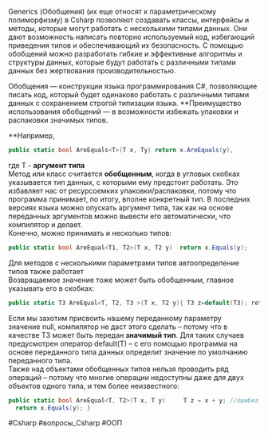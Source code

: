 Generics (Обобщения) (их еще относят к параметрическому полиморфизму) в Csharp позволяют создавать классы, интерфейсы и методы, которые могут работать с несколькими типами данных.  Они дают возможность написать повторно используемый код, избегающий приведения типов и обеспечивающий их безопасность. С помощью обобщений можно разработать гибкие и эффективные алгоритмы и структуры данных, которые будут работать с различными типами данных без жертвования производительностью.

Обобщения — конструкции языка программирования C#, позволяющие писать код, который будет одинаково работать с различными типами данных с сохранением строгой типизации языка. **Преимущество использования обобщений — в возможности избежать упаковки и распаковки значимых типов.  

**Например,  
```C#
public static bool AreEquals<T>(T x, Ty) return x.AreEquals(y), 
```
где T - **аргумент типа**  
Метод или класс считается **обобщенным**, когда в угловых скобках указывается тип данных, с которыми ему предстоит работать. Это избавляет нас от ресурсоемких упаковки/распаковки, потому что программа принимает, по итогу, вполне конкретный тип. В последних версиях языка можно опускать аргумент типа, так как на основе переданных аргументов можно вывести его автоматически, что компилятор и делает.  
Конечно, можно принимать и несколько типов: 

```C#
public static bool AreEqual<T1, T2>(T x, T2 y)  return x.Equals(y);  
```
Для методов с несколькими параметрами типов автоопределение типов также работает  
Возвращаемое значение тоже может быть обобщенным, главное указывать его в скобках:

```C#
public static T3 AreEqual<T, T2, T3 >(T x, T2 y){ T3 z=default(T3); return z;}
```

Если мы захотим присвоить нашему переданному параметру значение null, компилятор не даст этого сделать – потому что в качестве T3 может быть передан **значимый тип**. Для таких случаев предусмотрен оператор default(T) – с его помощью программа на основе переданного типа данных определит значение по умолчанию переданного типа.  
Также над объектами обобщенных типов нельзя проводить ряд операций – потому что многие операции недоступны даже для двух объектов одного типа, и тем более неизвестного:

```C#
public static bool AreEqual<T, T2>(T x, T y)     T z = x + y; //ошибка
  return x.Equals(y); }
```

#Csharp #вопросы_Csharp #ООП 